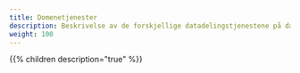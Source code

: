 ```yaml
---
title: Domenetjenester
description: Beskrivelse av de forskjellige datadelingstjenestene på data.altinn.no
weight: 100
---
```


{{% children description="true" %}}